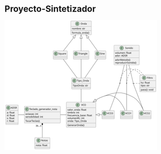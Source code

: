 # Proyecto-Sintetizador
![SynthUML](TL9DZzCm4BtFhx3sr28IYKRYK75O188BK6bRSOsciRjOSZnbxFH0uB_ZZwPnO7jftvjvpvuypwFpo7xe3NG6dHFVF-n6kA0XRibAt8gJ8VJWTNzajHNQUZYnwWPbEutj4PsQ91SoGw_iqvUiokw3FbEx2n0-AwiOEUBL6lv0lcyMZ13XBhcSvrcHcvRI0Abr8ku7WotzSzOdRJpJ23z-pM.svg)
